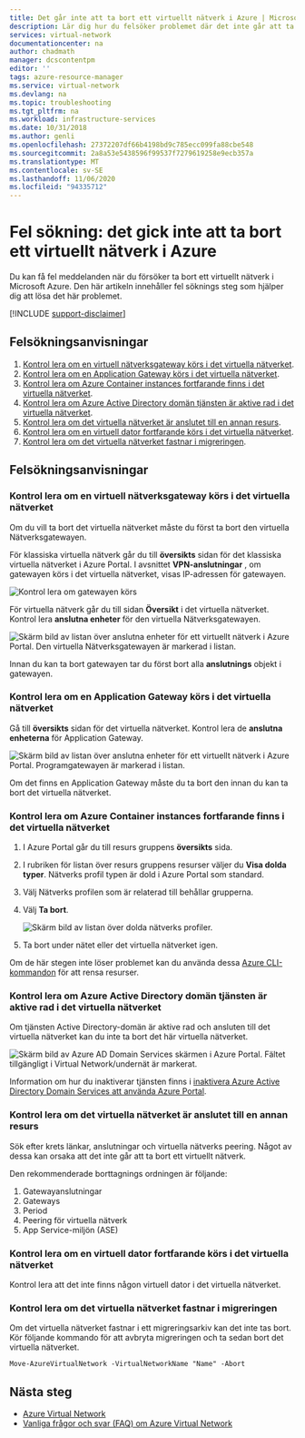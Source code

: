```yaml
---
title: Det går inte att ta bort ett virtuellt nätverk i Azure | Microsoft Docs
description: Lär dig hur du felsöker problemet där det inte går att ta bort ett virtuellt nätverk i Azure.
services: virtual-network
documentationcenter: na
author: chadmath
manager: dcscontentpm
editor: ''
tags: azure-resource-manager
ms.service: virtual-network
ms.devlang: na
ms.topic: troubleshooting
ms.tgt_pltfrm: na
ms.workload: infrastructure-services
ms.date: 10/31/2018
ms.author: genli
ms.openlocfilehash: 27372207df66b4198bd9c785ecc099fa88cbe548
ms.sourcegitcommit: 2a8a53e5438596f99537f7279619258e9ecb357a
ms.translationtype: MT
ms.contentlocale: sv-SE
ms.lasthandoff: 11/06/2020
ms.locfileid: "94335712"
---
```

# <a name="troubleshooting-failed-to-delete-a-virtual-network-in-azure"></a>Fel sökning: det gick inte att ta bort ett virtuellt nätverk i Azure

Du kan få fel meddelanden när du försöker ta bort ett virtuellt nätverk i Microsoft Azure. Den här artikeln innehåller fel söknings steg som hjälper dig att lösa det här problemet.

[!INCLUDE [support-disclaimer](../../includes/support-disclaimer.md)]

## <a name="troubleshooting-guidance"></a>Felsökningsanvisningar 

1. [Kontrol lera om en virtuell nätverksgateway körs i det virtuella nätverket](#check-whether-a-virtual-network-gateway-is-running-in-the-virtual-network).
2. [Kontrol lera om en Application Gateway körs i det virtuella nätverket](#check-whether-an-application-gateway-is-running-in-the-virtual-network).
3. [Kontrol lera om Azure Container instances fortfarande finns i det virtuella nätverket](#check-whether-azure-container-instances-still-exist-in-the-virtual-network).
4. [Kontrol lera om Azure Active Directory domän tjänsten är aktive rad i det virtuella nätverket](#check-whether-azure-active-directory-domain-service-is-enabled-in-the-virtual-network).
5. [Kontrol lera om det virtuella nätverket är anslutet till en annan resurs](#check-whether-the-virtual-network-is-connected-to-other-resource).
6. [Kontrol lera om en virtuell dator fortfarande körs i det virtuella nätverket](#check-whether-a-virtual-machine-is-still-running-in-the-virtual-network).
7. [Kontrol lera om det virtuella nätverket fastnar i migreringen](#check-whether-the-virtual-network-is-stuck-in-migration).

## <a name="troubleshooting-steps"></a>Felsökningsanvisningar

### <a name="check-whether-a-virtual-network-gateway-is-running-in-the-virtual-network"></a>Kontrol lera om en virtuell nätverksgateway körs i det virtuella nätverket

Om du vill ta bort det virtuella nätverket måste du först ta bort den virtuella Nätverksgatewayen.

För klassiska virtuella nätverk går du till **översikts** sidan för det klassiska virtuella nätverket i Azure Portal. I avsnittet **VPN-anslutningar** , om gatewayen körs i det virtuella nätverket, visas IP-adressen för gatewayen. 

![Kontrol lera om gatewayen körs](media/virtual-network-troubleshoot-cannot-delete-vnet/classic-gateway.png)

För virtuella nätverk går du till sidan **Översikt** i det virtuella nätverket. Kontrol lera **anslutna enheter** för den virtuella Nätverksgatewayen.

![Skärm bild av listan över anslutna enheter för ett virtuellt nätverk i Azure Portal. Den virtuella Nätverksgatewayen är markerad i listan.](media/virtual-network-troubleshoot-cannot-delete-vnet/vnet-gateway.png)

Innan du kan ta bort gatewayen tar du först bort alla **anslutnings** objekt i gatewayen. 

### <a name="check-whether-an-application-gateway-is-running-in-the-virtual-network"></a>Kontrol lera om en Application Gateway körs i det virtuella nätverket

Gå till **översikts** sidan för det virtuella nätverket. Kontrol lera de **anslutna enheterna** för Application Gateway.

![Skärm bild av listan över anslutna enheter för ett virtuellt nätverk i Azure Portal. Programgatewayen är markerad i listan.](media/virtual-network-troubleshoot-cannot-delete-vnet/app-gateway.png)

Om det finns en Application Gateway måste du ta bort den innan du kan ta bort det virtuella nätverket.

### <a name="check-whether-azure-container-instances-still-exist-in-the-virtual-network"></a>Kontrol lera om Azure Container instances fortfarande finns i det virtuella nätverket

1. I Azure Portal går du till resurs gruppens **översikts** sida.
1. I rubriken för listan över resurs gruppens resurser väljer du **Visa dolda typer**. Nätverks profil typen är dold i Azure Portal som standard.
1. Välj Nätverks profilen som är relaterad till behållar grupperna.
1. Välj **Ta bort**.

   ![Skärm bild av listan över dolda nätverks profiler.](media/virtual-network-troubleshoot-cannot-delete-vnet/container-instances.png)

1. Ta bort under nätet eller det virtuella nätverket igen.

Om de här stegen inte löser problemet kan du använda dessa [Azure CLI-kommandon](https://docs.microsoft.com/azure/container-instances/container-instances-vnet#clean-up-resources) för att rensa resurser. 

### <a name="check-whether-azure-active-directory-domain-service-is-enabled-in-the-virtual-network"></a>Kontrol lera om Azure Active Directory domän tjänsten är aktive rad i det virtuella nätverket

Om tjänsten Active Directory-domän är aktive rad och ansluten till det virtuella nätverket kan du inte ta bort det här virtuella nätverket. 

![Skärm bild av Azure AD Domain Services skärmen i Azure Portal. Fältet tillgängligt i Virtual Network/undernät är markerat.](media/virtual-network-troubleshoot-cannot-delete-vnet/enable-domain-services.png)

Information om hur du inaktiverar tjänsten finns i [inaktivera Azure Active Directory Domain Services att använda Azure Portal](../active-directory-domain-services/delete-aadds.md).

### <a name="check-whether-the-virtual-network-is-connected-to-other-resource"></a>Kontrol lera om det virtuella nätverket är anslutet till en annan resurs

Sök efter krets länkar, anslutningar och virtuella nätverks peering. Något av dessa kan orsaka att det inte går att ta bort ett virtuellt nätverk. 

Den rekommenderade borttagnings ordningen är följande:

1. Gatewayanslutningar
2. Gateways
3. Period
4. Peering för virtuella nätverk
5. App Service-miljön (ASE)

### <a name="check-whether-a-virtual-machine-is-still-running-in-the-virtual-network"></a>Kontrol lera om en virtuell dator fortfarande körs i det virtuella nätverket

Kontrol lera att det inte finns någon virtuell dator i det virtuella nätverket.

### <a name="check-whether-the-virtual-network-is-stuck-in-migration"></a>Kontrol lera om det virtuella nätverket fastnar i migreringen

Om det virtuella nätverket fastnar i ett migreringsarkiv kan det inte tas bort. Kör följande kommando för att avbryta migreringen och ta sedan bort det virtuella nätverket.

```azurepowershell
Move-AzureVirtualNetwork -VirtualNetworkName "Name" -Abort
```

## <a name="next-steps"></a>Nästa steg

- [Azure Virtual Network](virtual-networks-overview.md)
- [Vanliga frågor och svar (FAQ) om Azure Virtual Network](virtual-networks-faq.md)
